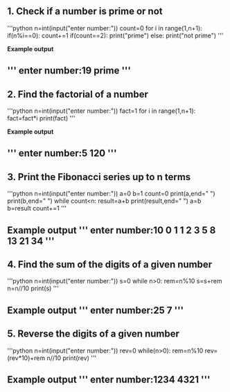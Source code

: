 ## 1. Check if a number is prime or not 

'''python
n=int(input("enter number:"))
count=0
for i in range(1,n+1):
    if(n%i==0):
        count+=1
    if(count==2):
        print("prime")
    else:
        print("not prime")
'''

**Example output**

'''
enter number:19
prime
'''
---

## 2. Find the factorial of a number

'''python
n=int(input("enter number:"))
fact=1
for i in range(1,n+1):
    fact=fact*i
    print(fact)
'''

**Example output**

'''
enter number:5
120
'''
---

## 3. Print the Fibonacci series up to n terms

'''python
n=int(input("enter number:"))
a=0
b=1
count=0
print(a,end=" ")
print(b,end=" ")
while count<n:
    result=a+b
    print(result,end=" ")
    a=b
    b=result
    count+=1
'''

**Example output**
'''
enter number:10
0 1 1 2 3 5  8 13 21 34
'''
---

## 4. Find the sum of the digits of a given number

'''python
n=int(input("enter number:"))
s=0
while n>0:
    rem=n%10
    s=s+rem
    n=n//10
print(s)
'''

**Example output**
'''
enter number:25
7
'''
---

## 5. Reverse the digits of a given number

'''python
n=int(input("enter number:"))
rev=0
while(n>0):
    rem=n%10
    rev=(rev*10)+rem
    n//10
    print(rev)
'''

**Example output**
'''
enter number:1234
4321
'''
---



